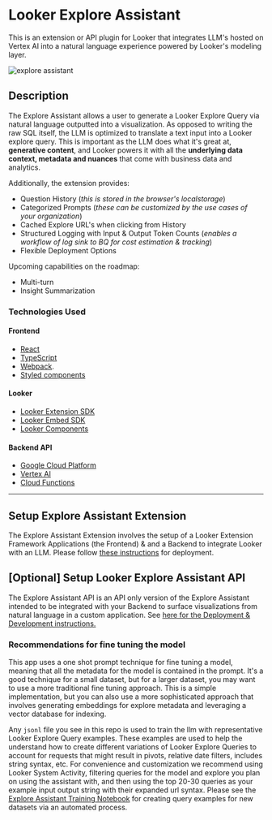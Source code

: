 # Looker Explore Assistant

This is an extension or API plugin for Looker that integrates LLM's hosted on Vertex AI into a natural language experience powered by Looker's modeling layer.

![explore assistant](https://media.giphy.com/media/v1.Y2lkPTc5MGI3NjExeTU2b2l1ajc5ZGk2Mnc3OGtqaXRyYW9jejUwa2NzdGhoMmV1cXI0NCZlcD12MV9pbnRlcm5hbF9naWZfYnlfaWQmY3Q9Zw/TQvvei5kuc8uQgMqSw/giphy.gif)

## Description

The Explore Assistant allows a user to generate a Looker Explore Query via natural language outputted into a visualization. As opposed to writing the raw SQL itself, the LLM is optimized to translate a text input into a Looker explore query. This is important as the LLM does what it's great at, **generative content**, and Looker powers it with all the **underlying data context, metadata and nuances** that come with business data and analytics.

Additionally, the extension provides:

 - Question History (*this is stored in the browser's localstorage*)
 - Categorized Prompts (*these can be customized by the use cases of your organization*)
 - Cached Explore URL's when clicking from History
 - Structured Logging with Input & Output Token Counts (*enables a workflow of log sink to BQ for cost estimation & tracking*)
 - Flexible Deployment Options

Upcoming capabilities on the roadmap:

- Multi-turn
- Insight Summarization

### Technologies Used
#### Frontend
- [React](https://reactjs.org/)
- [TypeScript](https://www.typescriptlang.org/)
- [Webpack](https://webpack.js.org/).
- [Styled components](https://www.styled-components.com/docs)

#### Looker
- [Looker Extension SDK](https://github.com/looker-open-source/sdk-codegen/tree/main/packages/extension-sdk-react)
- [Looker Embed SDK](https://cloud.google.com/looker/docs/embed-sdk)
- [Looker Components](https://cloud.google.com/looker/docs/components)

#### Backend API
- [Google Cloud Platform](https://cloud.google.com/)
- [Vertex AI](https://cloud.google.com/vertex-ai)
- [Cloud Functions](https://cloud.google.com/functions)
- ---

## Setup Explore Assistant Extension
The Explore Assistant Extension involves the setup of a Looker Extension Framework Applications (the Frontend) & and a Backend to integrate Looker with an LLM. Please follow [these instructions](./explore-assistant-extension/README.md) for deployment.

## [Optional] Setup Looker Explore Assistant API
The Explore Assistant API is an API only version of the Explore Assistant intended to be integrated with your Backend to surface visualizations from natural language in a custom application. See [here for the Deployment & Development instructions.](./explore-assistant-backend/README.md)

### Recommendations for fine tuning the model

This app uses a one shot prompt technique for fine tuning a model, meaning that all the metadata for the model is contained in the prompt. It's a good technique for a small dataset, but for a larger dataset, you may want to use a more traditional fine tuning approach. This is a simple implementation, but you can also use a more sophisticated approach that involves generating embeddings for explore metadata and leveraging a vector database for indexing.

Any `jsonl` file you see in this repo is used to train the llm with representative Looker Explore Query examples. These examples are used to help the understand how to create different variations of Looker Explore Queries to account for requests that might result in pivots, relative date filters, includes string syntax, etc. For convenience and customization we recommend using Looker System Activity, filtering queries for the model and explore you plan on using the assistant with, and then using the top 20-30 queries as your example input output string with their expanded url syntax. Please see the [Explore Assistant Training Notebook](./explore-assistant-training/) for creating query examples for new datasets via an automated process.
